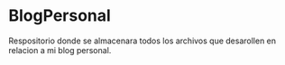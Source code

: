 # BlogPersonal
Respositorio donde se almacenara todos los archivos que desarollen en relacion a mi blog personal.
